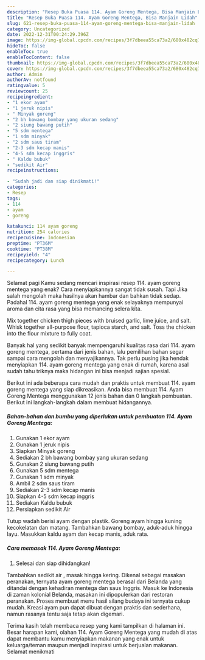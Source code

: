 ```yaml
---
description: "Resep Buka Puasa 114. Ayam Goreng Mentega, Bisa Manjain Lidah"
title: "Resep Buka Puasa 114. Ayam Goreng Mentega, Bisa Manjain Lidah"
slug: 621-resep-buka-puasa-114-ayam-goreng-mentega-bisa-manjain-lidah
category: Uncategorized
date: 2022-12-31T00:24:29.396Z
image: https://img-global.cpcdn.com/recipes/3f7dbeea55ca73a2/680x482cq70/114-ayam-goreng-mentega-foto-resep-utama.jpg
hideToc: false
enableToc: true
enableTocContent: false
thumbnail: https://img-global.cpcdn.com/recipes/3f7dbeea55ca73a2/680x482cq70/114-ayam-goreng-mentega-foto-resep-utama.jpg
cover: https://img-global.cpcdn.com/recipes/3f7dbeea55ca73a2/680x482cq70/114-ayam-goreng-mentega-foto-resep-utama.jpg
author: Admin
authorAv: notfound
ratingvalue: 5
reviewcount: 25
recipeingredient:
- "1 ekor ayam"
- "1 jeruk nipis"
- " Minyak goreng"
- "2 bh bawang bombay yang ukuran sedang"
- "2 siung bawang putih"
- "5 sdm mentega"
- "1 sdm minyak"
- "2 sdm saus tiram"
- "2-3 sdm kecap manis"
- "4-5 sdm kecap inggris"
- " Kaldu bubuk"
- "sedikit Air"
recipeinstructions:

- "Sudah jadi dan siap dinikmati!"
categories:
- Resep
tags:
- 114
- ayam
- goreng

katakunci: 114 ayam goreng 
nutrition: 254 calories
recipecuisine: Indonesian
preptime: "PT36M"
cooktime: "PT38M"
recipeyield: "4"
recipecategory: Lunch

---
```



Selamat pagi Kamu sedang mencari inspirasi resep 114. ayam goreng mentega yang enak? Cara menyiapkannya sangat tidak susah. Tapi Jika salah mengolah maka hasilnya akan hambar dan bahkan tidak sedap. Padahal 114. ayam goreng mentega yang enak selayaknya mempunyai aroma dan cita rasa yang bisa memancing selera kita.


Mix together chicken thigh pieces with bruised garlic, lime juice, and salt. Whisk together all-purpose flour, tapioca starch, and salt. Toss the chicken into the flour mixture to fully coat.

Banyak hal yang sedikit banyak mempengaruhi kualitas rasa dari 114. ayam goreng mentega, pertama dari jenis bahan, lalu pemilihan bahan segar sampai cara mengolah dan menyajikannya. Tak perlu pusing jika hendak menyiapkan 114. ayam goreng mentega yang enak di rumah, karena asal sudah tahu triknya maka hidangan ini bisa menjadi sajian spesial.


Berikut ini ada beberapa cara mudah dan praktis untuk membuat 114. ayam goreng mentega yang siap dikreasikan. Anda bisa membuat 114. Ayam Goreng Mentega menggunakan 12 jenis bahan dan 0 langkah pembuatan. Berikut ini langkah-langkah dalam membuat hidangannya.

<!--inarticleads1-->

##### Bahan-bahan dan bumbu yang diperlukan untuk pembuatan 114. Ayam Goreng Mentega:

1. Gunakan 1 ekor ayam
1. Gunakan 1 jeruk nipis
1. Siapkan  Minyak goreng
1. Sediakan 2 bh bawang bombay yang ukuran sedang
1. Gunakan 2 siung bawang putih
1. Gunakan 5 sdm mentega
1. Gunakan 1 sdm minyak
1. Ambil 2 sdm saus tiram
1. Sediakan 2-3 sdm kecap manis
1. Siapkan 4-5 sdm kecap inggris
1. Sediakan  Kaldu bubuk
1. Persiapkan sedikit Air


Tutup wadah berisi ayam dengan plastik. Goreng ayam hingga kuning kecokelatan dan matang. Tambahkan bawang bombay, aduk-aduk hingga layu. Masukkan kaldu ayam dan kecap manis, aduk rata. 

<!--inarticleads2-->

##### Cara memasak 114. Ayam Goreng Mentega:


1. Selesai dan siap dihidangkan!

Tambahkan sedikit air , masak hingga kering. Dikenal sebagai masakan peranakan, ternyata ayam goreng mentega berasal dari Belanda yang ditandai dengan kehadiran mentega dan saus Inggris. Masuk ke Indonesia di zaman kolonial Belanda, masakan ini dipopulerkan dari restoran peranakan. Proses membuat menu hasil silang budaya ini ternyata cukup mudah. Kreasi ayam pun dapat dibuat dengan praktis dan sederhana, namun rasanya tentu saja tetap akan digemari. 

Terima kasih telah membaca resep yang kami tampilkan di halaman ini. Besar harapan kami, olahan 114. Ayam Goreng Mentega yang mudah di atas dapat membantu kamu menyiapkan makanan yang enak untuk keluarga/teman maupun menjadi inspirasi untuk berjualan makanan. Selamat menikmati
